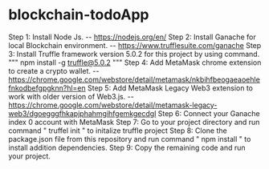 # blockchain-todoApp
Step 1: Install Node Js. -- https://nodejs.org/en/
Step 2: Install Ganache for local Blockchain environment. -- https://www.trufflesuite.com/ganache
Step 3: Install Truffle framework version 5.0.2 for this project by using command. """ npm install -g truffle@5.0.2 """
Step 4: Add MetaMask chrome extension to create a crypto wallet. -- https://chrome.google.com/webstore/detail/metamask/nkbihfbeogaeaoehlefnkodbefgpgknn?hl=en
Step 5: Add MetaMask Legacy Web3 extension to work with older version of Web3.js. -- https://chrome.google.com/webstore/detail/metamask-legacy-web3/dgoegggfhkapjphahmgihfgemkgecdgl
Step 6: Connect your Ganache index 0 account with MetaMask
Step 7: Go to your project directory and run command " truffel init " to initalize truffle project
Step 8: Clone the package.json file from this repository and run command " npm install " to install addition dependencies.
Step 9: Copy the remaining code and run your project.
